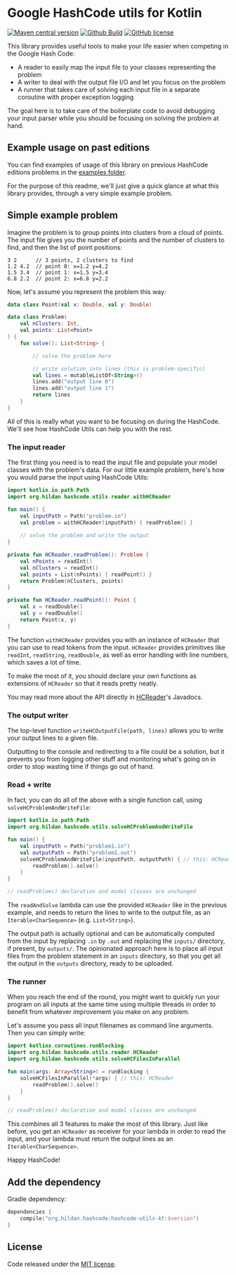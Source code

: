 # Google HashCode utils for Kotlin
[![Maven central version](https://img.shields.io/maven-central/v/org.hildan.hashcode/hashcode-utils-kt.svg)](http://mvnrepository.com/artifact/org.hildan.hashcode/hashcode-utils-kt)
[![Github Build](https://img.shields.io/github/workflow/status/joffrey-bion/hashcode-utils-kt/CI%20Build?label=build&logo=github)](https://github.com/joffrey-bion/hashcode-utils-kt/actions?query=workflow%3A%22CI+Build%22)
[![GitHub license](https://img.shields.io/badge/license-MIT-blue.svg)](https://github.com/joffrey-bion/hashcode-utils-kt/blob/master/LICENSE)

This library provides useful tools to make your life easier when competing in the Google Hash Code:
- A reader to easily map the input file to your classes representing the problem
- A writer to deal with the output file I/O and let you focus on the problem
- A runner that takes care of solving each input file in a separate coroutine with proper exception logging

The goal here is to take care of the boilerplate code to avoid debugging your input parser while you should be focusing
on solving the problem at hand.

## Example usage on past editions

You can find examples of usage of this library on previous HashCode editions problems in the
[examples folder](src/test/kotlin/org/hildan/hashcode/utils/examples).

For the purpose of this readme, we'll just give a quick glance at what this library provides, through a very simple
example problem.

## Simple example problem

Imagine the problem is to group points into clusters from a cloud of points. The input file gives you the number of 
points and the number of clusters to find, and then the list of point positions:

```
3 2      // 3 points, 2 clusters to find
1.2 4.2  // point 0: x=1.2 y=4.2
1.5 3.4  // point 1: x=1.5 y=3.4
6.8 2.2  // point 2: x=6.8 y=2.2
```

Now, let's assume you represent the problem this way:

```kotlin
data class Point(val x: Double, val y: Double)

data class Problem(
    val nClusters: Int,
    val points: List<Point>
) {
    fun solve(): List<String> {

        // solve the problem here

        // write solution into lines (this is problem-specific)
        val lines = mutableListOf<String>()
        lines.add("output line 0")
        lines.add("output line 1")
        return lines
    }
}
```

All of this is really what you want to be focusing on during the HashCode. We'll see how HashCode Utils can help you
with the rest.

### The input reader

The first thing you need is to read the input file and populate your model classes with the problem's data.
For our little example problem, here's how you would parse the input using HashCode Utils:

```kotlin
import kotlin.io.path.Path
import org.hildan.hashcode.utils.reader.withHCReader

fun main() {
    val inputPath = Path("problem.in")
    val problem = withHCReader(inputPath) { readProblem() }
    
    // solve the problem and write the output
}

private fun HCReader.readProblem(): Problem {
    val nPoints = readInt()
    val nClusters = readInt()
    val points = List(nPoints) { readPoint() }
    return Problem(nClusters, points)
}

private fun HCReader.readPoint(): Point {
    val x = readDouble()
    val y = readDouble()
    return Point(x, y)
}
```

The function `withHCReader` provides you with an instance of `HCReader` that you can use to read tokens from the 
input. `HCReader` provides primitives like `readInt`, `readString`, `readDouble`, as well as error handling with line 
numbers, which saves a lot of time.
 
To make the most of it, you should declare your own functions as extensions of `HCReader` so that it reads pretty 
neatly.

You may read more about the API directly in [HCReader](src/main/kotlin/org/hildan/hashcode/reader/HCReader.java)'s
 Javadocs.

### The output writer

The top-level function `writeHCOutputFile(path, lines)` allows you to write your output lines to a given file.

Outputting to the console and redirecting to a file could be a solution, but it prevents you from logging other stuff 
and monitoring what's going on in order to stop wasting time if things go out of hand.

### Read + write

In fact, you can do all of the above with a single function call, using `solveHCProblemAndWriteFile`:

```kotlin
import kotlin.io.path.Path
import org.hildan.hashcode.utils.solveHCProblemAndWriteFile

fun main() {
    val inputPath = Path("problem1.in")
    val outputPath = Path("problem1.out")
    solveHCProblemAndWriteFile(inputPath, outputPath) { // this: HCReader
        readProblem().solve()
    }
}

// readProblem() declaration and model classes are unchanged
```

The `readAndSolve` lambda can use the provided `HCReader` like in the previous example, and needs to return the lines
to write to the output file, as an `Iterable<CharSequence>` (e.g. `List<String>`).

The output path is actually optional and can be automatically computed from the input by replacing `.in` by `.out` 
and replacing the `inputs/` directory, if present, by `outputs/`. The opinionated approach here is to place all input
files from the problem statement in an `inputs` directory, so that you get all the output in the `outputs` 
directory, ready to be uploaded.

### The runner

When you reach the end of the round, you might want to quickly run your program on all inputs at the same time using 
multiple threads in order to benefit from whatever improvement you make on any problem.

Let's assume you pass all input filenames as command line arguments. Then you can simply write:

```kotlin
import kotlinx.coroutines.runBlocking
import org.hildan.hashcode.utils.reader.HCReader
import org.hildan.hashcode.utils.solveHCFilesInParallel

fun main(args: Array<String>) = runBlocking {
    solveHCFilesInParallel(*args) { // this: HCReader
        readProblem().solve()
    }
}

// readProblem() declaration and model classes are unchanged
```

This combines all 3 features to make the most of this library. Just like before, you get an `HCReader` as receiver 
for your lambda in order to read the input, and your lambda must return the output lines as an `Iterable<CharSequence>`.

Happy HashCode!

## Add the dependency

Gradle dependency:

```kotlin
dependencies {
    compile("org.hildan.hashcode:hashcode-utils-kt:$version")
}
```

## License

Code released under the [MIT license](LICENSE).
